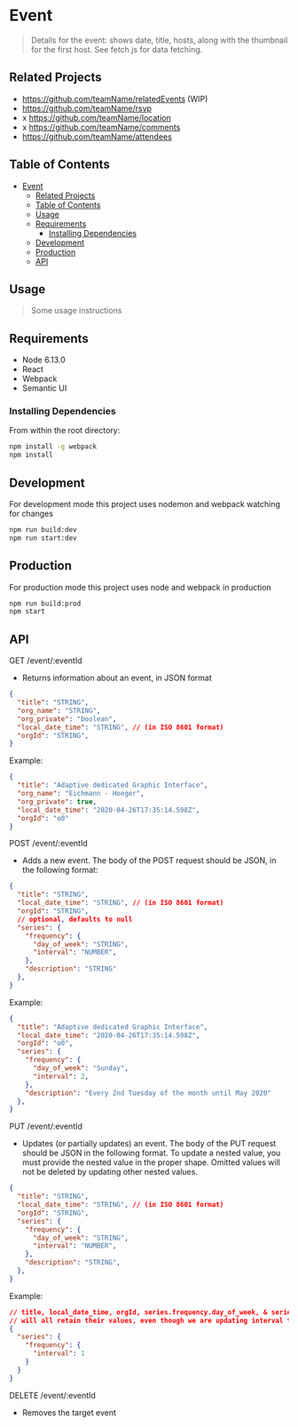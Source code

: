 # Event

> Details for the event: shows date, title, hosts, along with the thumbnail for the first host. See fetch.js for data fetching.

## Related Projects

  - https://github.com/teamName/relatedEvents (WIP)
  - https://github.com/teamName/rsvp
  - x https://github.com/teamName/location
  - x https://github.com/teamName/comments
  - https://github.com/teamName/attendees

## Table of Contents

- [Event](#event)
  - [Related Projects](#related-projects)
  - [Table of Contents](#table-of-contents)
  - [Usage](#usage)
  - [Requirements](#requirements)
    - [Installing Dependencies](#installing-dependencies)
  - [Development](#development)
  - [Production](#production)
  - [API](#api)

## Usage

> Some usage instructions

## Requirements

- Node 6.13.0
- React
- Webpack
- Semantic UI


### Installing Dependencies

From within the root directory:

```sh
npm install -g webpack
npm install
```

## Development

For development mode this project uses nodemon and webpack watching for changes

```sh
npm run build:dev
npm run start:dev
```

## Production

For production mode this project uses node and webpack in production

```sh
npm run build:prod
npm start
```

## API
GET /event/:eventId
- Returns information about an event, in JSON format

```json
{
  "title": "STRING",
  "org_name": "STRING",
  "org_private": "boolean",
  "local_date_time": "STRING", // (in ISO 8601 format)
  "orgId": "STRING",
}
```

Example:
```json
{
  "title": "Adaptive dedicated Graphic Interface",
  "org_name": "Eichmann - Hoeger",
  "org_private": true,
  "local_date_time": "2020-04-26T17:35:14.598Z",
  "orgId": "o0"
}
```
POST /event/:eventId
- Adds a new event. The body of the POST request should be JSON, in the following format:

```json
{
  "title": "STRING",
  "local_date_time": "STRING", // (in ISO 8601 format)
  "orgId": "STRING",
  // optional, defaults to null
  "series": {
    "frequency": {
      "day_of_week": "STRING",
      "interval": "NUMBER",
    },
    "description": "STRING"
  },
}
```

Example:
```json
{
  "title": "Adaptive dedicated Graphic Interface",
  "local_date_time": "2020-04-26T17:35:14.598Z",
  "orgId": "o0",
  "series": {
    "frequency": {
      "day_of_week": "Sunday",
      "interval": 2,
    },
    "description": "Every 2nd Tuesday of the month until May 2020"
  },
}
```

PUT /event/:eventId
- Updates (or partially updates) an event. The body of the PUT request should be JSON in the following format. To update a nested value, you must provide the nested value in the proper shape. Omitted values will not be deleted by updating other nested values.

```json
{
  "title": "STRING",
  "local_date_time": "STRING", // (in ISO 8601 format)
  "orgId": "STRING",
  "series": {
    "frequency": {
      "day_of_week": "STRING",
      "interval": "NUMBER",
    },
    "description": "STRING",
  },
}
```

Example:
```json
// title, local_date_time, orgId, series.frequency.day_of_week, & series.description
// will all retain their values, even though we are updating interval to 1 instead of 2.
{
  "series": {
    "frequency": {
      "interval": 1
    }
  }
}
```

DELETE /event/:eventId
- Removes the target event
